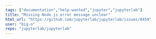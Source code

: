 ```yaml
---
tags: ["documentation","help-wanted","jupyter","jupyterlab"]
title: "Missing Node.js error message unclear"
html_url: "https://github.com/jupyterlab/jupyterlab/issues/8459"
user: "big-o"
repo: "jupyterlab/jupyterlab"
---
```


